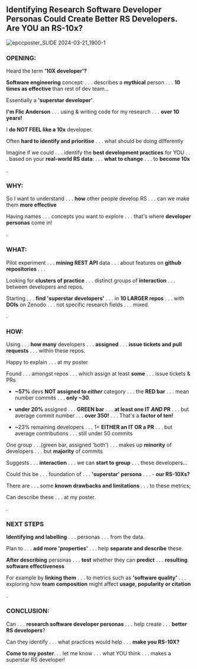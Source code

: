 ## Identifying Research Software Developer Personas Could Create Better RS Developers. Are YOU an RS-10x? 

![epccposter_SLIDE 2024-03-21_1900-1](https://github.com/FlicAnderson/2024-03-28_EPCC-devpersonas/assets/5812129/15e4e000-929f-4d31-ac6b-f57b9353e951)

 

### OPENING:   

Heard the term **'10X developer'?**

**Software engineering** concept: .  .  .  describes a **mythical** person .  .  . **10 times as effective** than rest of dev team...  

Essentially a **'superstar developer'**. 


**I'm Flic Anderson** .  .  . using & writing code for my research  .  .  .  **over 10 years!**  

I **do NOT FEEL like a 10x** developer.   

Often **hard to identify and prioritise**  .  .  .  what should be doing differently 


Imagine if we could  .  .  .  identify the **best development practices** for YOU  .  .  .  based on your **real-world RS data**: .  .  .   **what to change**  .  .  .   to **become 10x**


.


### WHY:

So I want to understand  .  .  .  **how** other people develop RS .  .  .  can we make them **more effective**  

Having names  .  .  .   concepts you want to explore  .  .  .  that's where **developer personas** come in!


.

### WHAT: 

Pilot experiment  .  .  .  **mining REST API** data .  .  .  about features on **github repositories**  .  .  . 


Looking for **clusters of practice**  .  .  .  distinct groups of **interaction**  .  .  .  between developers and repos.  

Starting  .  .  .  **find 'superstar developers'**  .  .  .   in **10 LARGER repos**  .  .  .  with **DOIs** on Zenodo .  .  .  not specific research fields  .  .  .  mixed.        


.


### HOW:
  

Using   .  .  .  **how many** developers  .  .  .  **assigned**   .  .  .  **issue tickets and pull requests**  .  .  .   within these repos. 

Happy to explain  .  .  .  at my poster 


Found .  .  .  amongst repos  .  .  .  which assign at least **some**   .  .  .  issue tickets & PRs
  
  - **~57%** devs **NOT assigned to *either*** category  .  .  . the **RED bar**  .  .  .  mean number commits   .  .  .  **only ~30**.
  
  - **under 20%** assigned   .  .  .  **GREEN bar**   .  .  .  **at least one IT *AND* PR**  .  .  .   but average commit number  .  .  .   **over 350!**   .  .  .  That's a **factor of ten!**
  
  - ~23% remaining developers  .  .  .  1+ **EITHER an IT OR a PR**  .  .  .  but average contributions   .  .  .  still under 50 commits


One group  .  .  .(green bar, assigned 'both')  .  .  .   makes up **minority** of developers   .  .  .  but **majority** of commits

Suggests  .  .  .  **interaction**   .  .  .  we can **start to group**  .  .  .  these developers...  

Could this be  .  .  . foundation of  .  .  .  **'superstar' persona**  .  .  . - **our RS-10Xs?** 


There are  .  .  . some **known drawbacks and limitations** .  .  . to these metrics; 

Can describe these  .  .  .  at my poster. 


.


### NEXT STEPS 

**Identifying and labelling** .  .  .  personas .  .  . from the data. 

Plan to  .  .  . **add more 'properties'**  .  .  . help **separate and describe** these.   

 
**After describing** personas  .  .  .  **test** whether they can **predict**  .  .  . **resulting software effectiveness**

For example by **linking them**  .  .  . to metrics such as **'software quality'**  .  .  .  exploring how **team composition** might affect **usage, popularity or citation**  


.


### CONCLUSION: 

Can .  .  .  **research software developer personas** .  .  .  help create  .  .  . **better RS developers**?

Can they identify .  .  .  what practices would help  .  .  . **make you RS-10X?** 


 **Come to my poster**.  .  . let me know  .  .  . what YOU think .  .  .  makes a superstar RS developer! 

